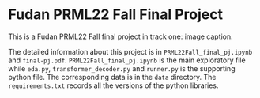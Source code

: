 # Fudan PRML22 Fall Final Project

This is a Fudan PRML22 Fall final project in track one: image caption.

The detailed information about this project is in `PRML22Fall_final_pj.ipynb` and `final-pj.pdf`.  `PRML22Fall_final_pj.ipynb` is the main exploratory file while `eda.py`, `transformer_decoder.py` and `runner.py` is the supporting python file. The corresponding data is in the `data` directory. The `requirements.txt` records all the versions of the python libraries.